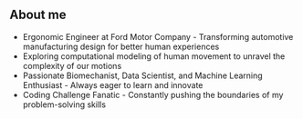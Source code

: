 About me
---

- Ergonomic Engineer at Ford Motor Company - Transforming automotive manufacturing design for better human experiences
- Exploring computational modeling of human movement to unravel the complexity of our motions
- Passionate Biomechanist, Data Scientist, and Machine Learning Enthusiast - Always eager to learn and innovate
- Coding Challenge Fanatic - Constantly pushing the boundaries of my problem-solving skills


